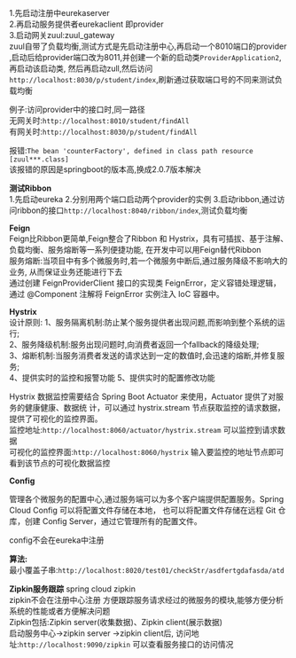 1.先启动注册中eurekaserver  
2.再启动服务提供者eurekaclient 即provider  
3.启动网关zuul:zuul_gateway  
zuul自带了负载均衡,测试方式是先启动注册中心,再启动一个8010端口的provider
,启动后给provider端口改为8011,并创建一个新的启动类`ProviderApplication2`,再启动该启动类,
然后再启动zull,然后访问`http://localhost:8030/p/student/index`,刷新通过获取端口号的不同来测试负载均衡  

例子:访问provider中的接口时,同一路径  
无网关时:`http://localhost:8010/student/findAll`  
有网关时:`http://localhost:8030/p/student/findAll`  


报错:`The bean 'counterFactory', defined in class path resource [zuul***.class]`  
该报错的原因是springboot的版本高,换成2.0.7版本解决


**测试Ribbon**  
1.先启动eureka
2.分别用两个端口启动两个provider的实例
3.启动ribbon,通过访问ribbon的接口`http://localhost:8040/ribbon/index`,测试负载均衡  
  
**Feign**  
Feign比Ribbon更简单,Feign整合了Ribbon 和 Hystrix，具有可插拔、基于注解、负载均衡、服务熔断等⼀系列便捷功能,
在开发中可以用Feign替代Ribbon  
服务熔断:当项目中有多个微服务时,若一个微服务中断后,通过服务降级不影响大的业务,
从而保证业务还能进行下去  
通过创建 FeignProviderClient 接⼝的实现类 FeignError，定义容错处理逻辑，
通过 @Component 注解将 FeignError 实例注⼊ IoC 容器中。

**Hystrix**  
设计原则:
1、服务隔离机制:防止某个服务提供者出现问题,而影响到整个系统的运行;  
2、服务降级机制:服务出现问题时,向消费者返回一个fallback的降级处理;  
3、熔断机制:当服务消费者发送的请求达到一定的数值时,会迅速的熔断,并修复服务;  
4、提供实时的监控和报警功能 
5、提供实时的配置修改功能  

Hystrix 数据监控需要结合 Spring Boot Actuator 来使⽤，Actuator 提供了对服务的健康健康、数据统
计，可以通过 hystrix.stream 节点获取监控的请求数据，提供了可视化的监控界⾯。  
监控地址:`http://localhost:8060/actuator/hystrix.stream` 可以监控到请求数据   
可视化的监控界⾯:`http://localhost:8060/hystrix` 输⼊要监控的地址节点即可看到该节点的可视化数据监控  

**Config**  

管理各个微服务的配置中心,通过服务端可以为多个客户端提供配置服务。Spring Cloud Config 可以将配置⽂件存储在本地，
也可以将配置⽂件存储在远程 Git 仓库，创建 Config Server，通过它管理所有的配置⽂件。  

config不会在eureka中注册

**算法:**  
最小覆盖子串:`http://localhost:8020/test01/checkStr/asdfertgdafasda/atd`  

**Zipkin服务跟踪**  spring cloud zipkin  
zipkin不会在注册中心注册
方便跟踪服务请求经过的微服务的模块,能够方便分析系统的性能或者方便解决问题  
Zipkin包括:Zipkin server(收集数据)、Zipkin client(展示数据)  
启动服务中心->zipkin server ->zipkin client后,
访问地址:`http://localhost:9090/zipkin` 可以查看服务接口的访问情况